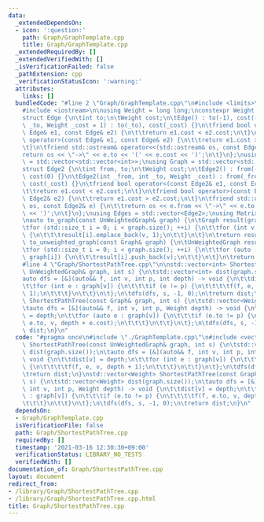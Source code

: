 ```yaml
---
data:
  _extendedDependsOn:
  - icon: ':question:'
    path: Graph/GraphTemplate.cpp
    title: Graph/GraphTemplate.cpp
  _extendedRequiredBy: []
  _extendedVerifiedWith: []
  _isVerificationFailed: false
  _pathExtension: cpp
  _verificationStatusIcon: ':warning:'
  attributes:
    links: []
  bundledCode: "#line 2 \"Graph/GraphTemplate.cpp\"\n#include <limits>\n#include <vector>\n\
    #include <iostream>\n\nusing Weight = long long;\nconstexpr Weight INF = std::numeric_limits<Weight>::max();\n\
    struct Edge {\n\tint to;\n\tWeight cost;\n\tEdge() : to(-1), cost(-1) {}\n\tEdge(int\
    \ _to, Weight _cost = 1) : to(_to), cost(_cost) {}\n\tfriend bool operator<(const\
    \ Edge& e1, const Edge& e2) {\n\t\treturn e1.cost < e2.cost;\n\t}\n\tfriend bool\
    \ operator>(const Edge& e1, const Edge& e2) {\n\t\treturn e1.cost > e2.cost;\n\
    \t}\n\tfriend std::ostream& operator<<(std::ostream& os, const Edge& e) {\n\t\t\
    return os << \"->\" << e.to << '(' << e.cost << ')';\n\t}\n};\nusing UnWeightedGraph\
    \ = std::vector<std::vector<int>>;\nusing Graph = std::vector<std::vector<Edge>>;\n\
    struct Edge2 {\n\tint from, to;\n\tWeight cost;\n\tEdge2() : from(-1), to(-1),\
    \ cost(0) {}\n\tEdge2(int _from, int _to, Weight _cost) : from(_from), to(_to),\
    \ cost(_cost) {}\n\tfriend bool operator<(const Edge2& e1, const Edge2& e2) {\n\
    \t\treturn e1.cost < e2.cost;\n\t}\n\tfriend bool operator>(const Edge2& e1, const\
    \ Edge2& e2) {\n\t\treturn e1.cost > e2.cost;\n\t}\n\tfriend std::ostream& operator<<(std::ostream&\
    \ os, const Edge2& e) {\n\t\treturn os << e.from << \"->\" << e.to << '(' << e.cost\
    \ << ')';\n\t}\n};\nusing Edges = std::vector<Edge2>;\nusing Matrix = std::vector<std::vector<Weight>>;\n\
    \nauto to_graph(const UnWeightedGraph& graph) {\n\tGraph result(graph.size());\n\
    \tfor (std::size_t i = 0; i < graph.size(); ++i) {\n\t\tfor (int v : graph[i])\
    \ {\n\t\t\tresult[i].emplace_back(v, 1);\n\t\t}\n\t}\n\treturn result;\n}\nauto\
    \ to_unweighted_graph(const Graph& graph) {\n\tUnWeightedGraph result(graph.size());\n\
    \tfor (std::size_t i = 0; i < graph.size(); ++i) {\n\t\tfor (auto [v, cost] :\
    \ graph[i]) {\n\t\t\tresult[i].push_back(v);\n\t\t}\n\t}\n\treturn result;\n}\n\
    #line 4 \"Graph/ShortestPathTree.cpp\"\n\nstd::vector<int> ShortestPathTree(const\
    \ UnWeightedGraph& graph, int s) {\n\tstd::vector<int> dist(graph.size());\n\t\
    auto dfs = [&](auto&& f, int v, int p, int depth) -> void {\n\t\tdist[v] = depth;\n\
    \t\tfor (int e : graph[v]) {\n\t\t\tif (e != p) {\n\t\t\t\tf(f, e, v, depth +\
    \ 1);\n\t\t\t}\n\t\t}\n\t};\n\tdfs(dfs, s, -1, 0);\n\treturn dist;\n}\nstd::vector<Weight>\
    \ ShortestPathTree(const Graph& graph, int s) {\n\tstd::vector<Weight> dist(graph.size());\n\
    \tauto dfs = [&](auto&& f, int v, int p, Weight depth) -> void {\n\t\tdist[v]\
    \ = depth;\n\t\tfor (auto e : graph[v]) {\n\t\t\tif (e.to != p) {\n\t\t\t\tf(f,\
    \ e.to, v, depth + e.cost);\n\t\t\t}\n\t\t}\n\t};\n\tdfs(dfs, s, -1, 0);\n\treturn\
    \ dist;\n}\n"
  code: "#pragma once\n#include \"./GraphTemplate.cpp\"\n#include <vector>\n\nstd::vector<int>\
    \ ShortestPathTree(const UnWeightedGraph& graph, int s) {\n\tstd::vector<int>\
    \ dist(graph.size());\n\tauto dfs = [&](auto&& f, int v, int p, int depth) ->\
    \ void {\n\t\tdist[v] = depth;\n\t\tfor (int e : graph[v]) {\n\t\t\tif (e != p)\
    \ {\n\t\t\t\tf(f, e, v, depth + 1);\n\t\t\t}\n\t\t}\n\t};\n\tdfs(dfs, s, -1, 0);\n\
    \treturn dist;\n}\nstd::vector<Weight> ShortestPathTree(const Graph& graph, int\
    \ s) {\n\tstd::vector<Weight> dist(graph.size());\n\tauto dfs = [&](auto&& f,\
    \ int v, int p, Weight depth) -> void {\n\t\tdist[v] = depth;\n\t\tfor (auto e\
    \ : graph[v]) {\n\t\t\tif (e.to != p) {\n\t\t\t\tf(f, e.to, v, depth + e.cost);\n\
    \t\t\t}\n\t\t}\n\t};\n\tdfs(dfs, s, -1, 0);\n\treturn dist;\n}\n"
  dependsOn:
  - Graph/GraphTemplate.cpp
  isVerificationFile: false
  path: Graph/ShortestPathTree.cpp
  requiredBy: []
  timestamp: '2021-03-16 12:30:30+09:00'
  verificationStatus: LIBRARY_NO_TESTS
  verifiedWith: []
documentation_of: Graph/ShortestPathTree.cpp
layout: document
redirect_from:
- /library/Graph/ShortestPathTree.cpp
- /library/Graph/ShortestPathTree.cpp.html
title: Graph/ShortestPathTree.cpp
---
```

